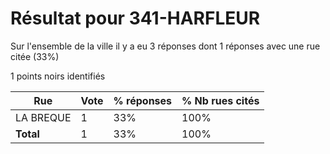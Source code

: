 # Résultat pour 341-HARFLEUR

Sur l'ensemble de la ville il y a eu 3 réponses dont 1 réponses avec une rue citée (33%)

1 points noirs identifiés

| Rue | Vote | % réponses | % Nb rues cités|
|-----|------|------------|----------------|
| LA BREQUE | 1 | 33% | 100%|
| **Total** | 1 | 33% | 100%|

